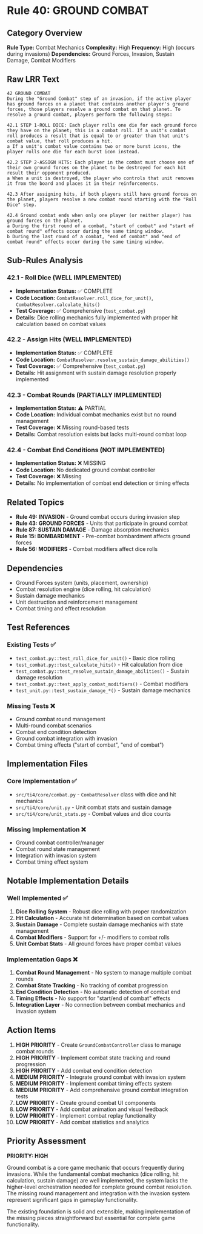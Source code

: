 # Rule 40: GROUND COMBAT

## Category Overview
**Rule Type:** Combat Mechanics
**Complexity:** High
**Frequency:** High (occurs during invasions)
**Dependencies:** Ground Forces, Invasion, Sustain Damage, Combat Modifiers

## Raw LRR Text
```
42 GROUND COMBAT
During the "Ground Combat" step of an invasion, if the active player has ground forces on a planet that contains another player's ground forces, those players resolve a ground combat on that planet. To resolve a ground combat, players perform the following steps:

42.1 STEP 1-ROLL DICE: Each player rolls one die for each ground force they have on the planet; this is a combat roll. If a unit's combat roll produces a result that is equal to or greater than that unit's combat value, that roll produces a hit.
a If a unit's combat value contains two or more burst icons, the player rolls one die for each burst icon instead.

42.2 STEP 2-ASSIGN HITS: Each player in the combat must choose one of their own ground forces on the planet to be destroyed for each hit result their opponent produced.
a When a unit is destroyed, the player who controls that unit removes it from the board and places it in their reinforcements.

42.3 After assigning hits, if both players still have ground forces on the planet, players resolve a new combat round starting with the "Roll Dice" step.

42.4 Ground combat ends when only one player (or neither player) has ground forces on the planet.
a During the first round of a combat, "start of combat" and "start of combat round" effects occur during the same timing window.
b During the last round of a combat, "end of combat" and "end of combat round" effects occur during the same timing window.
```

## Sub-Rules Analysis

### 42.1 - Roll Dice (WELL IMPLEMENTED)
- **Implementation Status:** ✅ COMPLETE
- **Code Location:** `CombatResolver.roll_dice_for_unit()`, `CombatResolver.calculate_hits()`
- **Test Coverage:** ✅ Comprehensive (`test_combat.py`)
- **Details:** Dice rolling mechanics fully implemented with proper hit calculation based on combat values

### 42.2 - Assign Hits (WELL IMPLEMENTED)
- **Implementation Status:** ✅ COMPLETE
- **Code Location:** `CombatResolver.resolve_sustain_damage_abilities()`
- **Test Coverage:** ✅ Comprehensive (`test_combat.py`)
- **Details:** Hit assignment with sustain damage resolution properly implemented

### 42.3 - Combat Rounds (PARTIALLY IMPLEMENTED)
- **Implementation Status:** ⚠️ PARTIAL
- **Code Location:** Individual combat mechanics exist but no round management
- **Test Coverage:** ❌ Missing round-based tests
- **Details:** Combat resolution exists but lacks multi-round combat loop

### 42.4 - Combat End Conditions (NOT IMPLEMENTED)
- **Implementation Status:** ❌ MISSING
- **Code Location:** No dedicated ground combat controller
- **Test Coverage:** ❌ Missing
- **Details:** No implementation of combat end detection or timing effects

## Related Topics
- **Rule 49: INVASION** - Ground combat occurs during invasion step
- **Rule 43: GROUND FORCES** - Units that participate in ground combat
- **Rule 87: SUSTAIN DAMAGE** - Damage absorption mechanics
- **Rule 15: BOMBARDMENT** - Pre-combat bombardment affects ground forces
- **Rule 56: MODIFIERS** - Combat modifiers affect dice rolls

## Dependencies
- Ground Forces system (units, placement, ownership)
- Combat resolution engine (dice rolling, hit calculation)
- Sustain damage mechanics
- Unit destruction and reinforcement management
- Combat timing and effect resolution

## Test References

### Existing Tests ✅
- `test_combat.py::test_roll_dice_for_unit()` - Basic dice rolling
- `test_combat.py::test_calculate_hits()` - Hit calculation from dice
- `test_combat.py::test_resolve_sustain_damage_abilities()` - Sustain damage resolution
- `test_combat.py::test_apply_combat_modifiers()` - Combat modifiers
- `test_unit.py::test_sustain_damage_*()` - Sustain damage mechanics

### Missing Tests ❌
- Ground combat round management
- Multi-round combat scenarios
- Combat end condition detection
- Ground combat integration with invasion
- Combat timing effects ("start of combat", "end of combat")

## Implementation Files

### Core Implementation ✅
- `src/ti4/core/combat.py` - `CombatResolver` class with dice and hit mechanics
- `src/ti4/core/unit.py` - Unit combat stats and sustain damage
- `src/ti4/core/unit_stats.py` - Combat values and dice counts

### Missing Implementation ❌
- Ground combat controller/manager
- Combat round state management
- Integration with invasion system
- Combat timing effect system

## Notable Implementation Details

### Well Implemented ✅
1. **Dice Rolling System** - Robust dice rolling with proper randomization
2. **Hit Calculation** - Accurate hit determination based on combat values
3. **Sustain Damage** - Complete sustain damage mechanics with state management
4. **Combat Modifiers** - Support for +/- modifiers to combat rolls
5. **Unit Combat Stats** - All ground forces have proper combat values

### Implementation Gaps ❌
1. **Combat Round Management** - No system to manage multiple combat rounds
2. **Combat State Tracking** - No tracking of combat progression
3. **End Condition Detection** - No automatic detection of combat end
4. **Timing Effects** - No support for "start/end of combat" effects
5. **Integration Layer** - No connection between combat mechanics and invasion system

## Action Items

1. **HIGH PRIORITY** - Create `GroundCombatController` class to manage combat rounds
2. **HIGH PRIORITY** - Implement combat state tracking and round progression
3. **HIGH PRIORITY** - Add combat end condition detection
4. **MEDIUM PRIORITY** - Integrate ground combat with invasion system
5. **MEDIUM PRIORITY** - Implement combat timing effects system
6. **MEDIUM PRIORITY** - Add comprehensive ground combat integration tests
7. **LOW PRIORITY** - Create ground combat UI components
8. **LOW PRIORITY** - Add combat animation and visual feedback
9. **LOW PRIORITY** - Implement combat replay functionality
10. **LOW PRIORITY** - Add combat statistics and analytics

## Priority Assessment
**PRIORITY: HIGH**

Ground combat is a core game mechanic that occurs frequently during invasions. While the fundamental combat mechanics (dice rolling, hit calculation, sustain damage) are well implemented, the system lacks the higher-level orchestration needed for complete ground combat resolution. The missing round management and integration with the invasion system represent significant gaps in gameplay functionality.

The existing foundation is solid and extensible, making implementation of the missing pieces straightforward but essential for complete game functionality.
